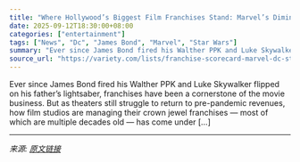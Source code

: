 ```yaml
---
title: "Where Hollywood’s Biggest Film Franchises Stand: Marvel’s Diminished, DC’s Rising, and Everyone Is Excited About James Bond"
date: 2025-09-12T18:30:00+08:00
categories: ["entertainment"]
tags: ["News", "Dc", "James Bond", "Marvel", "Star Wars"]
summary: "Ever since James Bond fired his Walther PPK and Luke Skywalker flipped on his father’s lightsaber, franchises have been a cornerstone of the movie business. But as theaters still struggle to return to"
source_url: "https://variety.com/lists/franchise-scorecard-marvel-dc-star-wars-james-bond/"
---
```


Ever since James Bond fired his Walther PPK and Luke Skywalker flipped on his father’s lightsaber, franchises have been a cornerstone of the movie business. But as theaters still struggle to return to pre-pandemic revenues, how film studios are managing their crown jewel franchises —&#160;most of which are multiple decades old — has come under [&#8230;]

---

*来源: [原文链接](https://variety.com/lists/franchise-scorecard-marvel-dc-star-wars-james-bond/)*
